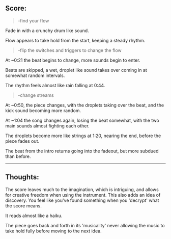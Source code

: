 ## Score:

>-find your flow

Fade in with a crunchy drum like sound.

Flow appears to take hold from the start, keeping a steady rhythm.

>-flip the switches and triggers to change the flow

At ~0:21 the beat begins to change, more sounds begin to enter.

Beats are skipped, a wet, droplet like sound takes over coming in at somewhat random intervals.

The rhythm feels almost like rain falling at 0:44.

>-change streams

At ~0:50, the piece changes, with the droplets taking over the beat, and the kick sound becoming more random.

At ~1:04 the song changes again, losing the beat somewhat, with the two main sounds almost fighting each other.

The droplets become more like strings at 1:20, nearing the end, before the piece fades out.

The beat from the intro returns going into the fadeout, but more subdued than before.

---

## Thoughts:

The score leaves much to the imagination, which is intriguing, and allows for creative freedom when using the instrument. This also adds an idea of discovery. You feel like you've found something when you 'decrypt' what the score means.

It reads almost like a haiku.

The piece goes back and forth in its 'musicality' never allowing the music to take hold fully before moving to the next idea.

